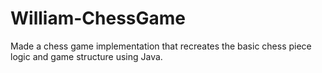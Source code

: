 # William-ChessGame
Made a chess game implementation that recreates the basic chess piece logic and game structure using Java. 
